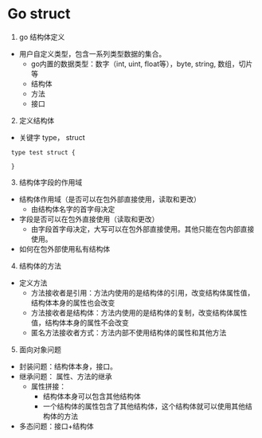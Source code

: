 Go struct 
========
1. go 结构体定义
- 用户自定义类型，包含一系列类型数据的集合。
    - go内置的数据类型：数字（int, uint, float等），byte, string, 数组，切片等
    - 结构体
    - 方法
    - 接口

2. 定义结构体
- 关键字 type， struct
```golang
 type test struct {

 }
``` 
3. 结构体字段的作用域
- 结构体作用域（是否可以在包外部直接使用，读取和更改）
    - 由结构体名字的首字母决定
- 字段是否可以在包外直接使用（读取和更改）
    - 由字段首字母决定，大写可以在包外部直接使用。其他只能在包内部直接使用。
- 如何在包外部使用私有结构体

4. 结构体的方法
- 定义方法
    - 方法接收者是引用：方法内使用的是结构体的引用，改变结构体属性值，结构体本身的属性也会改变
    - 方法接收者是结构体：方法内使用的是结构体的复制，改变结构体属性值，结构体本身的属性不会改变
    - 匿名方法接收者方式：方法内部不使用结构体的属性和其他方法

5. 面向对象问题
- 封装问题：结构体本身，接口。
- 继承问题： 属性、方法的继承
    - 属性拼接：
        - 结构体本身可以包含其他结构体
        - 一个结构体的属性包含了其他结构体，这个结构体就可以使用其他结构体的方法
- 多态问题：接口+结构体